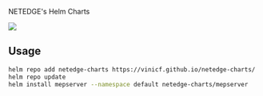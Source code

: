 NETEDGE's Helm Charts

[![](https://github.com/vinicf/charts/workflows/Release%20Charts/badge.svg?branch=main)](https://github.com/vinicf/charts/actions)

## Usage

```bash
helm repo add netedge-charts https://vinicf.github.io/netedge-charts/
helm repo update
helm install mepserver --namespace default netedge-charts/mepserver
```
